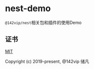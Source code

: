 # nest-demo

`@142vip/nest`相关包和插件的使用Demo

## 证书

[MIT](https://opensource.org/license/MIT)

Copyright (c) 2019-present, @142vip 储凡
